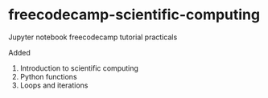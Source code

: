 # freecodecamp-scientific-computing
Jupyter notebook freecodecamp tutorial practicals

Added

1. Introduction to scientific computing
2. Python functions
3. Loops and iterations